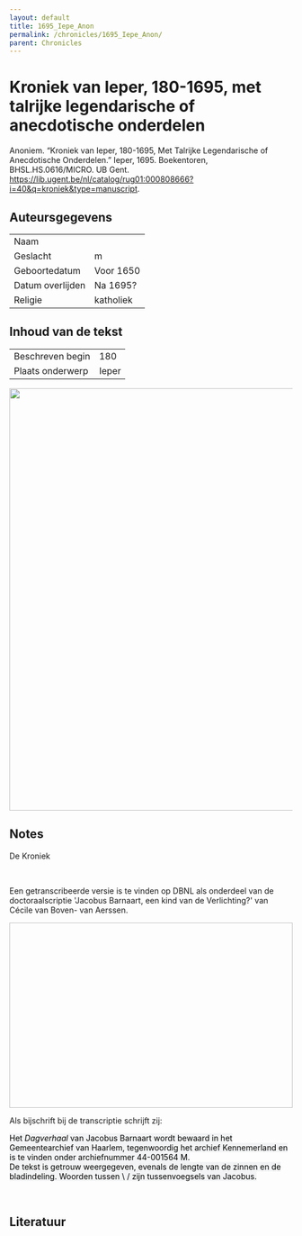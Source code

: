 ```yaml
---
layout: default
title: 1695_Iepe_Anon
permalink: /chronicles/1695_Iepe_Anon/
parent: Chronicles
--- 
```



# Kroniek van Ieper, 180-1695, met talrijke legendarische of anecdotische onderdelen 

Anoniem. “Kroniek van Ieper, 180-1695, Met Talrijke Legendarische of Anecdotische Onderdelen.” Ieper, 1695. Boekentoren, BHSL.HS.0616/MICRO. UB Gent. https://lib.ugent.be/nl/catalog/rug01:000808666?i=40&q=kroniek&type=manuscript. 

## Auteursgegevens 

| | | 
| --------------- | --------------- | 
| Naam |   | 
| Geslacht | m | 
 | Geboortedatum | Voor 1650 | 
| Datum overlijden | Na 1695? | 
| Religie | katholiek | 

## Inhoud van de tekst 

| | | 
| --------------- | --------------- | 
| Beschreven begin | 180 | 
| Plaats onderwerp | Ieper | 

[<img src="..\..\barplots_chronicles\1695_Iepe_Anon.jpg" width="750"/>](..\..\barplots_chronicles\1695_Iepe_Anon.jpg) 

## Notes 

<div data-schema-version="8"><p>De Kroniek</p>
<p>&nbsp;</p>
<p>Een getranscribeerde versie is te vinden op DBNL als onderdeel van de doctoraalscriptie 'Jacobus Barnaart, een kind van de Verlichting?' van Cécile van Boven- van Aerssen.</p>
<p><img alt="" data-attachment-key="XMKBAG3I" width="606" height="329"></p>
<p>Als bijschrift bij de transcriptie schrijft zij:</p>
<p><span style="color: #000000"><span style="background-color: #f3f4f5">Het&nbsp;</span></span><em><span style="color: #000000"><span style="background-color: #f3f4f5">Dagverhaal</span></span></em><span style="color: #000000"><span style="background-color: #f3f4f5">&nbsp;van Jacobus Barnaart wordt bewaard in het Gemeentearchief van Haarlem, tegenwoordig het archief Kennemerland en is te vinden onder archiefnummer 44-001564 M.<br>De tekst is getrouw weergegeven, evenals de lengte van de zinnen en de bladindeling. Woorden tussen \ / zijn tussenvoegsels van Jacobus.</span></span></p>
<p>&nbsp;</p>
</div> 

## Literatuur 

